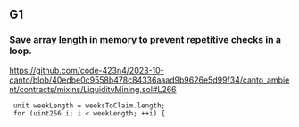 ## G1
### Save array length in memory to prevent repetitive checks in a loop.
https://github.com/code-423n4/2023-10-canto/blob/40edbe0c9558b478c84336aaad9b9626e5d99f34/canto_ambient/contracts/mixins/LiquidityMining.sol#L266
``` solidity
 unit weekLength = weeksToClaim.length;
 for (uint256 i; i < weekLength; ++i) {
```